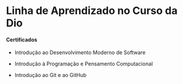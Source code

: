 # Linha de Aprendizado no Curso da Dio



#### Certificados



- Introdução ao Desenvolvimento Moderno de Software
- Introdução à Programação e Pensamento Computacional

- Introdução ao Git e ao GitHub